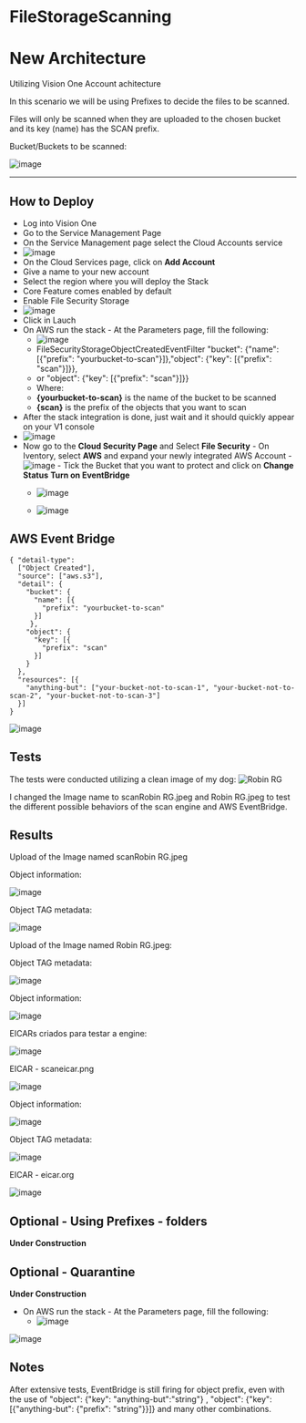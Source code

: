 # FileStorageScanning

# New Architecture

Utilizing Vision One Account achitecture

In this scenario we will be using Prefixes to decide the files to be scanned.

Files will only be scanned when they are uploaded to the chosen bucket and its key (name) has the SCAN prefix.

Bucket/Buckets to be scanned:

![image](https://github.com/VitorCora/FileStorageScanning/assets/59590152/a30e7286-9728-4d63-af0b-a04403a95c7b)


----

 ## How to Deploy

 - Log into Vision One
 - Go to the Service Management Page
 - On the Service Management page select the Cloud Accounts service
 - ![image](https://github.com/VitorCora/FileStorageScanning/assets/59590152/ac9e89c1-10b0-4d28-b7e7-f27cccb61b47)
  - On the Cloud Services page, click on **Add Account**
   - Give a name to your new account
   - Select the region where you will deploy the Stack
   - Core Feature comes enabled by default
   - Enable File Security Storage
   - ![image](https://github.com/VitorCora/FileStorageScanning/assets/59590152/b077c6d5-262b-4e8f-afe4-08fd30eb3ca5)
   - Click in Lauch
   - On AWS run the stack
    - At the Parameters page, fill the following:
     - ![image](https://github.com/VitorCora/FileStorageScanning/assets/59590152/42a335a7-f208-4107-ab28-26e0fd58e085)
     - FileSecurityStorageObjectCreatedEventFilter
        "bucket": {"name": [{"prefix": "yourbucket-to-scan"}]},"object": {"key": [{"prefix": "scan"}]}},  
      - or
        "object": {"key": [{"prefix": "scan"}]}}
      - Where:
       - **{yourbucket-to-scan}** is the name of the bucket to be scanned
       - **{scan}** is the prefix of the objects that you want to scan
   - After the stack integration is done, just wait and it should quickly appear on your V1 console
   - ![image](https://github.com/VitorCora/FileStorageScanning/assets/59590152/0a698e00-bfda-4732-a698-665b0bfdeefc)
   - Now go to the **Cloud Security Page** and Select **File Security**
    - On Iventory, select **AWS** and expand your newly integrated AWS Account
    - ![image](https://github.com/VitorCora/FileStorageScanning/assets/59590152/e86d7771-1c73-480a-b51b-03e52c0ea851)
    - Tick the Bucket that you want to protect and click on **Change Status** **Turn on EventBridge**
     - ![image](https://github.com/VitorCora/FileStorageScanning/assets/59590152/2470c30e-7be6-4a70-99aa-397459153307)

     - ![image](https://github.com/VitorCora/FileStorageScanning/assets/59590152/db2b0564-f22d-4580-861e-c3d2bbd83f92)



  ## AWS Event Bridge



```
{ "detail-type": 
  ["Object Created"], 
  "source": ["aws.s3"], 
  "detail": { 
    "bucket": { 
      "name": [{ 
        "prefix": "yourbucket-to-scan" 
      }] 
     },
    "object": { 
      "key": [{
        "prefix": "scan" 
      }] 
    } 
  }, 
  "resources": [{
    "anything-but": ["your-bucket-not-to-scan-1", "your-bucket-not-to-scan-2", "your-bucket-not-to-scan-3"] 
  }]
}
```
![image](https://github.com/VitorCora/FileStorageScanning/assets/59590152/59bab939-a1ad-4dd8-8002-a93fe1884e81)


## Tests

The tests were conducted utilizing a clean image of my dog:
![Robin RG](https://github.com/VitorCora/FileStorageScanning/assets/59590152/9ebc9258-82e2-44a5-8dc7-543a6ff74826)

I changed the Image name to scanRobin RG.jpeg and Robin RG.jpeg to test the different possible behaviors of the scan engine and AWS EventBridge.
  
## Results

Upload of the Image named scanRobin RG.jpeg

Object information:

![image](https://github.com/VitorCora/FileStorageScanning/assets/59590152/d1d3794d-d941-4884-be2d-3eabef774a0b)

Object TAG metadata:

![image](https://github.com/VitorCora/FileStorageScanning/assets/59590152/760cd8ad-135e-4c39-bfc3-313a845ae0e1)

Upload of the Image named Robin RG.jpeg:

Object TAG metadata:

![image](https://github.com/VitorCora/FileStorageScanning/assets/59590152/497c8bca-b174-4de4-973e-b65e6a575fe5)

Object information:

![image](https://github.com/VitorCora/FileStorageScanning/assets/59590152/a1ff1303-7742-440f-b592-1f294e47ace4)

EICARs criados para testar a engine:

![image](https://github.com/VitorCora/FileStorageScanning/assets/59590152/81c977eb-24da-4176-9b37-0de75c32581f)

EICAR - scaneicar.png

![image](https://github.com/VitorCora/FileStorageScanning/assets/59590152/1c2b4d9a-16d7-4591-927d-505921b2f9b8)

Object information:

![image](https://github.com/VitorCora/FileStorageScanning/assets/59590152/48ca38e3-0571-4516-b5a0-d2b9e48c457c)


Object TAG metadata:

![image](https://github.com/VitorCora/FileStorageScanning/assets/59590152/d2040084-1770-4091-a3e7-32301ab93e68)


EICAR - eicar.org

![image](https://github.com/VitorCora/FileStorageScanning/assets/59590152/9ce30096-dad6-4b7a-81b1-4e7b78471fa5)

## Optional - Using Prefixes - folders

**Under Construction**

## Optional - Quarantine 

**Under Construction**

   - On AWS run the stack
    - At the Parameters page, fill the following:
     - ![image](https://github.com/VitorCora/FileStorageScanning/assets/59590152/e2a4a7ab-1aba-4cb1-b3c9-0399a2061dbf)



![image](https://github.com/VitorCora/FileStorageScanning/assets/59590152/e20cdd00-d8fa-4e60-98a1-4d9e7cdff648)


## Notes

After extensive tests, EventBridge is still firing for object prefix, even with the use of "object": {"key": "anything-but":"string"} , "object": {"key": [{"anything-but": {"prefix": "string"}}]} and many other combinations.


